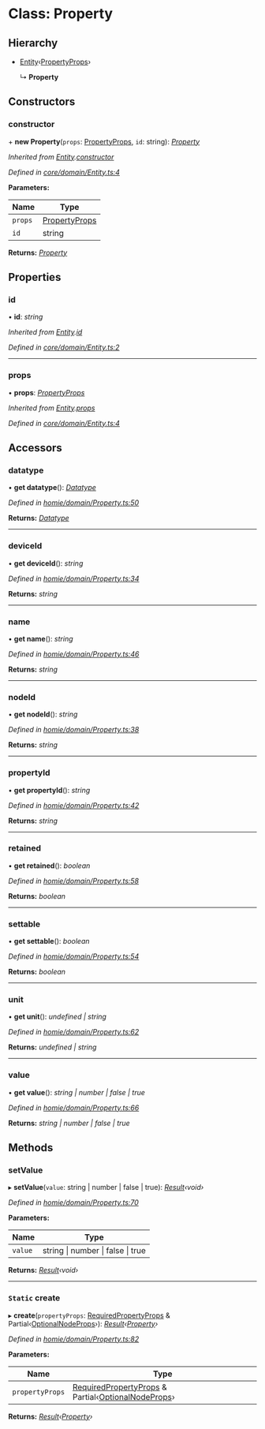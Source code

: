 # Class: Property

## Hierarchy

* [Entity](entity.md)‹[PropertyProps](../interfaces/propertyprops.md)›

  ↳ **Property**

## Constructors

###  constructor

\+ **new Property**(`props`: [PropertyProps](../interfaces/propertyprops.md), `id`: string): *[Property](property.md)*

*Inherited from [Entity](entity.md).[constructor](entity.md#constructor)*

*Defined in [core/domain/Entity.ts:4](https://github.com/AlejandroHerr/homieiot.ts/blob/5b71357/src/core/domain/Entity.ts#L4)*

**Parameters:**

Name | Type |
------ | ------ |
`props` | [PropertyProps](../interfaces/propertyprops.md) |
`id` | string |

**Returns:** *[Property](property.md)*

## Properties

###  id

• **id**: *string*

*Inherited from [Entity](entity.md).[id](entity.md#id)*

*Defined in [core/domain/Entity.ts:2](https://github.com/AlejandroHerr/homieiot.ts/blob/5b71357/src/core/domain/Entity.ts#L2)*

___

###  props

• **props**: *[PropertyProps](../interfaces/propertyprops.md)*

*Inherited from [Entity](entity.md).[props](entity.md#props)*

*Defined in [core/domain/Entity.ts:4](https://github.com/AlejandroHerr/homieiot.ts/blob/5b71357/src/core/domain/Entity.ts#L4)*

## Accessors

###  datatype

• **get datatype**(): *[Datatype](datatype.md)*

*Defined in [homie/domain/Property.ts:50](https://github.com/AlejandroHerr/homieiot.ts/blob/5b71357/src/homie/domain/Property.ts#L50)*

**Returns:** *[Datatype](datatype.md)*

___

###  deviceId

• **get deviceId**(): *string*

*Defined in [homie/domain/Property.ts:34](https://github.com/AlejandroHerr/homieiot.ts/blob/5b71357/src/homie/domain/Property.ts#L34)*

**Returns:** *string*

___

###  name

• **get name**(): *string*

*Defined in [homie/domain/Property.ts:46](https://github.com/AlejandroHerr/homieiot.ts/blob/5b71357/src/homie/domain/Property.ts#L46)*

**Returns:** *string*

___

###  nodeId

• **get nodeId**(): *string*

*Defined in [homie/domain/Property.ts:38](https://github.com/AlejandroHerr/homieiot.ts/blob/5b71357/src/homie/domain/Property.ts#L38)*

**Returns:** *string*

___

###  propertyId

• **get propertyId**(): *string*

*Defined in [homie/domain/Property.ts:42](https://github.com/AlejandroHerr/homieiot.ts/blob/5b71357/src/homie/domain/Property.ts#L42)*

**Returns:** *string*

___

###  retained

• **get retained**(): *boolean*

*Defined in [homie/domain/Property.ts:58](https://github.com/AlejandroHerr/homieiot.ts/blob/5b71357/src/homie/domain/Property.ts#L58)*

**Returns:** *boolean*

___

###  settable

• **get settable**(): *boolean*

*Defined in [homie/domain/Property.ts:54](https://github.com/AlejandroHerr/homieiot.ts/blob/5b71357/src/homie/domain/Property.ts#L54)*

**Returns:** *boolean*

___

###  unit

• **get unit**(): *undefined | string*

*Defined in [homie/domain/Property.ts:62](https://github.com/AlejandroHerr/homieiot.ts/blob/5b71357/src/homie/domain/Property.ts#L62)*

**Returns:** *undefined | string*

___

###  value

• **get value**(): *string | number | false | true*

*Defined in [homie/domain/Property.ts:66](https://github.com/AlejandroHerr/homieiot.ts/blob/5b71357/src/homie/domain/Property.ts#L66)*

**Returns:** *string | number | false | true*

## Methods

###  setValue

▸ **setValue**(`value`: string | number | false | true): *[Result](result.md)‹void›*

*Defined in [homie/domain/Property.ts:70](https://github.com/AlejandroHerr/homieiot.ts/blob/5b71357/src/homie/domain/Property.ts#L70)*

**Parameters:**

Name | Type |
------ | ------ |
`value` | string &#124; number &#124; false &#124; true |

**Returns:** *[Result](result.md)‹void›*

___

### `Static` create

▸ **create**(`propertyProps`: [RequiredPropertyProps](../interfaces/requiredpropertyprops.md) & Partial‹[OptionalNodeProps](../interfaces/optionalnodeprops.md)›): *[Result](result.md)‹[Property](property.md)›*

*Defined in [homie/domain/Property.ts:82](https://github.com/AlejandroHerr/homieiot.ts/blob/5b71357/src/homie/domain/Property.ts#L82)*

**Parameters:**

Name | Type |
------ | ------ |
`propertyProps` | [RequiredPropertyProps](../interfaces/requiredpropertyprops.md) & Partial‹[OptionalNodeProps](../interfaces/optionalnodeprops.md)› |

**Returns:** *[Result](result.md)‹[Property](property.md)›*
